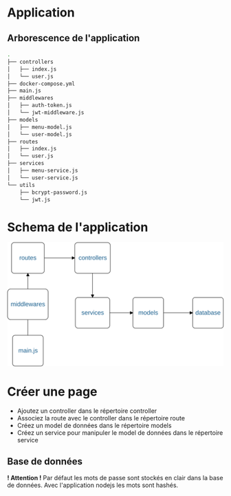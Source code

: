# Application

## Arborescence de l'application

```sh
.
├── controllers
│   ├── index.js
│   └── user.js
├── docker-compose.yml
├── main.js
├── middlewares
│   ├── auth-token.js
│   └── jwt-middleware.js
├── models
│   ├── menu-model.js
│   └── user-model.js
├── routes
│   ├── index.js
│   └── user.js
├── services
│   ├── menu-service.js
│   └── user-service.js
└── utils
    ├── bcrypt-password.js
    └── jwt.js
```

# Schema de l'application

![Schela](img/application.svg)

# Créer une page

- Ajoutez un controller dans le répertoire controller
- Associez la route avec le controller dans le répertoire route
- Créez un model de données dans le répertoire models
- Créez un service pour manipuler le model de données dans le répertoire service

## Base de données

**! Attention !** Par défaut les mots de passe sont stockés en clair dans la base de données. 
Avec l'application nodejs les mots sont hashés.